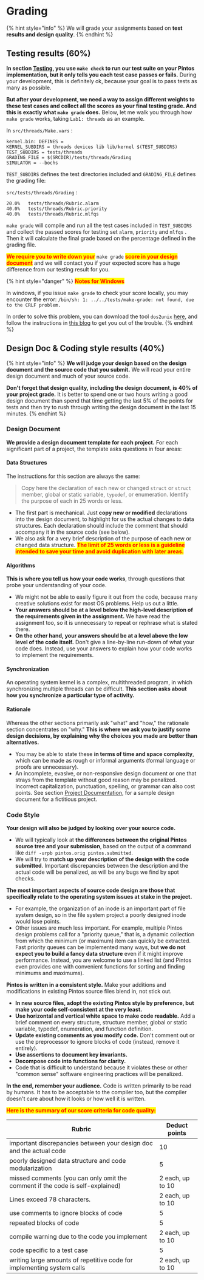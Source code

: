# Grading

{% hint style="info" %}
We will grade your assignments based on **test results and design quality**.
{% endhint %}

## Testing results (60%)

**In section** [**Testing**](debug-and-test/testing.md)**, you use `make check` to run our test suite on your Pintos implementation, but it only tells you each test case passes or fails.** During your development, this is definitely ok, because your goal is to pass tests as many as possible.

**But after your development, we need a way to assign different weights to these test cases and collect all the scores as your final testing grade. And this is exactly what `make grade` does.** Below, let me walk you through how `make grade` works, taking `Lab1: threads` as an example.

In `src/threads/Make.vars` :

```
kernel.bin: DEFINES =
KERNEL_SUBDIRS = threads devices lib lib/kernel $(TEST_SUBDIRS)
TEST_SUBDIRS = tests/threads
GRADING_FILE = $(SRCDIR)/tests/threads/Grading
SIMULATOR = --bochs
```

`TEST_SUBDIRS` defines the test directories included and `GRADING_FILE` defines the grading file:

`src/tests/threads/Grading` :

```
20.0%	tests/threads/Rubric.alarm
40.0%	tests/threads/Rubric.priority
40.0%	tests/threads/Rubric.mlfqs
```

`make grade` will compile and run all the test cases included in `TEST_SUBDIRS` and collect the passed scores for testing set `alarm`, `priority` and `mlfqs` . Then it will calculate the final grade based on the percentage defined in the grading file.

<mark style="color:red;">**We require you to write down your**</mark> <mark style="color:red;"></mark><mark style="color:red;"></mark> `make grade` <mark style="color:red;">**score in your design document**</mark> and we will contact you if your expected score has a huge difference from our testing result for you.

{% hint style="danger" %}
<mark style="color:red;">**Notes for Windows**</mark>

In windows, if you issue `make grade` to check your score locally, you may encounter the error: `/bin/sh: 1: ../../tests/make-grade: not found, due to the CRLF problem.`

In order to solve this problem, you can download the tool `dos2unix` [here](https://waterlan.home.xs4all.nl/dos2unix.html#UNIX2DOS), and follow the instructions in [this blog](http://t.csdn.cn/d3Ll2) to get you out of the trouble.
{% endhint %}

## Design Doc & Coding style results (40%)

{% hint style="info" %}
**We will judge your design based on the design document and the source code that you submit.** We will read your entire design document and much of your source code.

**Don't forget that design quality, including the design document, is 40% of your project grade.** It is better to spend one or two hours writing a good design document than spend that time getting the last 5% of the points for tests and then try to rush through writing the design document in the last 15 minutes.
{% endhint %}

### Design Document

**We provide a design document template for each project.** For each significant part of a project, the template asks questions in four areas:

#### **Data Structures**

The instructions for this section are always the same:

> Copy here the declaration of each new or changed `struct` or `struct` member, global or static variable, `typedef`, or enumeration. Identify the purpose of each in 25 words or less.

* The first part is mechanical. Just **copy new or modified** declarations into the design document, to highlight for us the actual changes to data structures. Each declaration should include the comment that should accompany it in the source code (see below).
* We also ask for a very brief description of the purpose of each new or changed data structure. <mark style="color:red;">**The limit of 25 words or less is a guideline intended to save your time and avoid duplication with later areas.**</mark>

#### **Algorithms**

**This is where you tell us how your code works**, through questions that probe your understanding of your code.

* We might not be able to easily figure it out from the code, because many creative solutions exist for most OS problems. Help us out a little.
* **Your answers should be at a level below the high-level description of the requirements given in the assignment.** We have read the assignment too, so it is unnecessary to repeat or rephrase what is stated there.
* **On the other hand, your answers should be at a level above the low level of the code itself.** Don't give a line-by-line run-down of what your code does. Instead, use your answers to explain how your code works to implement the requirements.

#### **Synchronization**

An operating system kernel is a complex, multithreaded program, in which synchronizing multiple threads can be difficult. **This section asks about how you synchronize a particular type of activity.**

#### **Rationale**

Whereas the other sections primarily ask "what" and "how," the rationale section concentrates on "why." **This is where we ask you to justify some design decisions, by explaining why the choices you made are better than alternatives.**

* You may be able to state these **in terms of time and space complexity**, which can be made as rough or informal arguments (formal language or proofs are unnecessary).
* An incomplete, evasive, or non-responsive design document or one that strays from the template without good reason may be penalized. Incorrect capitalization, punctuation, spelling, or grammar can also cost points. See section [Project Documentation](../appendix/project-documentation.md), for a sample design document for a fictitious project.

### Code Style

**Your design will also be judged by looking over your source code.**

* We will typically look at **the differences between the original Pintos source tree and your submission**, based on the output of a command like `diff -urpb pintos.orig pintos.submitted`.
* We will try to **match up your description of the design with the code submitted**. Important discrepancies between the description and the actual code will be penalized, as will be any bugs we find by spot checks.

**The most important aspects of source code design are those that specifically relate to the operating system issues at stake in the project.**

* For example, the organization of an inode is an important part of file system design, so in the file system project a poorly designed inode would lose points.
* Other issues are much less important. For example, multiple Pintos design problems call for a "priority queue," that is, a dynamic collection from which the minimum (or maximum) item can quickly be extracted. Fast priority queues can be implemented many ways, but **we do not expect you to build a fancy data structure** even if it might improve performance. Instead, you are welcome to use a linked list (and Pintos even provides one with convenient functions for sorting and finding minimums and maximums).

**Pintos is written in a consistent style.** Make your additions and modifications in existing Pintos source files blend in, not stick out.

* **In new source files, adopt the existing Pintos style by preference, but make your code self-consistent at the very least.**
* **Use horizontal and vertical white space to make code readable.** Add a brief comment on every structure, structure member, global or static variable, typedef, enumeration, and function definition.
* **Update existing comments as you modify code.** Don't comment out or use the preprocessor to ignore blocks of code (instead, remove it entirely).
* **Use assertions to document key invariants.**
* **Decompose code into functions for clarity.**
* Code that is difficult to understand because it violates these or other "common sense" software engineering practices will be penalized.

**In the end, remember your audience.** Code is written primarily to be read by humans. It has to be acceptable to the compiler too, but the compiler doesn't care about how it looks or how well it is written.

<mark style="color:red;">**Here is the summary of our score criteria for code quality:**</mark>

| Rubric                                                                        | Deduct points    |
| ----------------------------------------------------------------------------- | ---------------- |
| important discrepancies between your design doc and the actual code           | 10               |
| poorly designed data structure and code modularization                        | 5                |
| missed comments (you can only omit the comment if the code is self-explained) | 2 each, up to 10 |
| Lines exceed 78 characters.                                                   | 2 each, up to 10 |
| use comments to ignore blocks of code                                         | 5                |
| repeated blocks of code                                                       | 5                |
| compile warning due to the code you implement                                 | 2 each, up to 10 |
| code specific to a test case                                                  | 5                |
| writing large amounts of repetitive code for implementing system calls        | 2 each, up to 10 |
